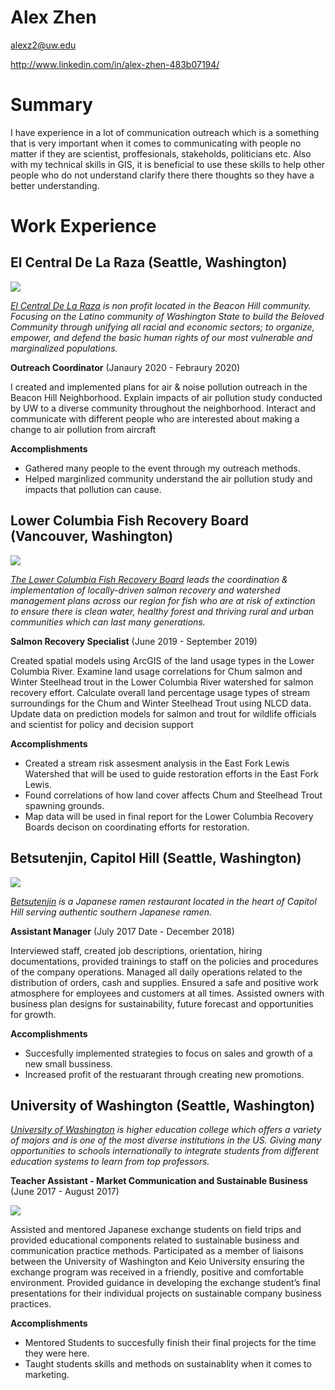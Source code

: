 # Alex Zhen

alexz2@uw.edu

http://www.linkedin.com/in/alex-zhen-483b07194/

# Summary

I have experience in a lot of communication outreach which is a something that is very important when it comes to communicating with people no matter if they are scientist, proffesionals, stakeholds, politicians etc. Also with my technical skills in GIS, it is beneficial to use these skills to help other people who do not understand clarify there there thoughts so they have a better understanding.

# Work Experience

## El Central De La Raza (Seattle, Washington)

![](https://mynorthwest.com/wp-content/uploads/cms/8/848/84850.jpg)

*[El Central De La Raza] is non profit located in the Beacon Hill community. Focusing on the Latino community of Washington State to build the Beloved Community through unifying all racial and economic sectors; to organize, empower, and defend the basic human rights of our most vulnerable and marginalized populations.*

**Outreach Coordinator** (Janaury 2020 - Febraury 2020)

I created and implemented plans for air & noise pollution outreach in the Beacon Hill Neighborhood. Explain impacts of air pollution study conducted by UW to a diverse community throughout the neighborhood. Interact and communicate with different people who are interested about making a change to air pollution from aircraft

**Accomplishments**
- Gathered many people to the event through my outreach methods.
- Helped marginlized community understand the air pollution study and impacts that pollution can cause.


## Lower Columbia Fish Recovery Board (Vancouver, Washington)

![](https://s3.wp.wsu.edu/uploads/sites/609/2016/08/Chum-salmon-web.jpg)

*[The Lower Columbia Fish Recovery Board] leads the coordination & implementation of locally-driven salmon recovery and watershed management plans across our region for fish who are at risk of extinction to ensure there is clean water, healthy forest and thriving rural and urban communities which can last many generations.*

**Salmon Recovery Specialist** (June 2019 - September 2019)

Created spatial models using ArcGIS of the land usage types in the Lower Columbia River. Examine land usage correlations for Chum salmon and Winter Steelhead trout in the Lower Columbia River watershed for salmon recovery effort. Calculate overall land percentage usage types of stream surroundings for the Chum and Winter Steelhead Trout using NLCD data. Update data on prediction models for salmon and trout for wildlife officials and scientist for policy and decision support

**Accomplishments**
- Created a stream risk assesment analysis in the East Fork Lewis Watershed that will be used to guide restoration efforts in the East Fork Lewis.
- Found correlations of how land cover affects Chum and Steelhead Trout spawning grounds.
- Map data will be used in final report for the Lower Columbia Recovery Boards decison on coordinating efforts for restoration.

## Betsutenjin, Capitol Hill (Seattle, Washington)

![](https://images.squarespace-cdn.com/content/v1/5e8998936da6496e27ddd95b/1586147083679-LQ4S7FO0BHE1IATTNX4Z/ke17ZwdGBToddI8pDm48kNbLqx_FIYjfhtEsCHEHzad7gQa3H78H3Y0txjaiv_0fDoOvxcdMmMKkDsyUqMSsMWxHk725yiiHCCLfrh8O1z5QPOohDIaIeljMHgDF5CVlOqpeNLcJ80NK65_fV7S1UX_hdIVndeO72MD00jTnc1n42Pd5vs4VrV4yXG_EV_fzwRAeN1AbZG4OR41R6pDVyg/betsu+hk.jpg?format=750w)

*[Betsutenjin] is a Japanese ramen restaurant located in the heart of Capitol Hill serving authentic southern Japanese ramen.*

**Assistant Manager** (July 2017 Date - December 2018)

 Interviewed staff, created job descriptions, orientation, hiring documentations, provided trainings to staff on the policies and procedures of the company operations. Managed all daily operations related to the distribution of orders, cash and supplies. Ensured a safe and positive work atmosphere for employees and customers at all times. Assisted owners with business plan designs for sustainability, future forecast and opportunities for growth.

**Accomplishments**
- Succesfully implemented strategies to focus on sales and growth of a new small bussiness.
- Increased profit of the restuarant through creating new promotions.

## University of Washington (Seattle, Washington) ##
*[University of Washington] is higher education college which offers a variety of majors and is one of the most diverse institutions in the US. Giving many opportunities to schools internationally to integrate students from different education systems to learn from top professors.*

**Teacher Assistant - Market Communication and Sustainable Business** (June 2017 - August 2017)

![](https://www.polisci.washington.edu/sites/polisci/files/styles/large-feature/public/images/cherryblossoms.jpg?itok=q6dxgBZc)

Assisted and mentored Japanese exchange students on field trips and provided educational components related to sustainable business and communication practice methods.  Participated as a member of liaisons between the University of Washington and Keio University ensuring the exchange program was received in a friendly, positive and comfortable environment.  Provided guidance in developing the exchange student’s final presentations for their individual projects on sustainable company business practices.

**Accomplishments**
- Mentored Students to succesfully finish their final projects for the time they were here.
- Taught students skills and methods on sustainablity when it comes to marketing.


[El Central De La Raza]: http://www.elcentrodelaraza.org/

[The Lower Columbia Fish Recovery Board]: https://www.lcfrb.gen.wa.us/

[Betsutenjin]: https://betsutenjinusa.com/

[University of Washington]: http://www.washington.edu/

